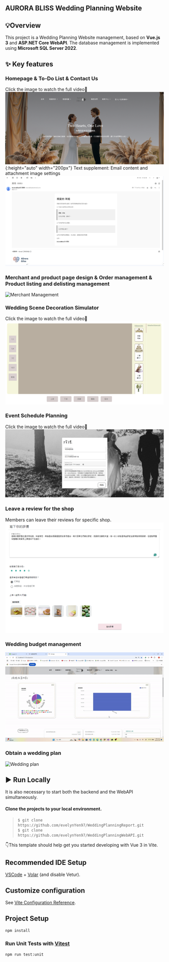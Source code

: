 ## AURORA BLISS Wedding Planning Website
## 💡Overview
This project is a Wedding Planning Website management, based on **Vue.js 3** and **ASP.NET Core WebAPI**. The database management is implemented using **Microsoft SQL Server 2022**.

## ✨ Key features
### Homepage & To-Do List & Contact Us
Click the image to watch the full video🔽
[![GIF Example](ReadMeImgVideo/Homepage.png)](https://drive.google.com/file/d/1UdTG0Hcuvvtp8PgMuwFSphnjUCDDBF0u/view?usp=drive_link){:height="auto" width="200px"}
Text supplement: Email content and attachment image settings
![Text supplement](ReadMeImgVideo/7j_Additional_Text.png)
### Merchant and product page design & Order management & Product listing and delisting management
![Merchant Management](ReadMeImgVideo/Merchant.gif)
### Wedding Scene Decoration Simulator
Click the image to watch the full video🔽
[![Watch the video](ReadMeImgVideo/Wedding_Scene_Decoration_Simulator.png)]([https://www.youtube.com/watch?v=example](https://drive.google.com/file/d/1q_biCjmvPCxhFfJv9o2nE4JEOxoxZ4yc/view?usp=drive_link))
### Event Schedule Planning
Click the image to watch the full video🔽
[![Watch the video](ReadMeImgVideo/Event_Schedule.png)]([https://www.youtube.com/watch?v=example](https://drive.google.com/file/d/1ZS-Qi6YeyHihkE7jRfe6uDorJE5bL2hL/view?usp=drive_link))
### Leave a review for the shop
Members can leave their reviews for specific shop.
![Shop review](ReadMeImgVideo/review.png)
### Wedding budget management 
![Budget Management](ReadMeImgVideo/budget.gif)
### Obtain a wedding plan 
![Wedding plan](ReadMeImgVideo/weddingPlan.gif)

## ▶ Run Locally
It is also necessary to start both the backend and the WebAPI simultaneously.
####  Clone the projects to your local environment.

   >     $ git clone https://github.com/evelynYen97/WeddingPlanningReport.git
   >     $ git clone https://github.com/evelynYen97/WeddingPlanningWebAPI.git


👇This template should help get you started developing with Vue 3 in Vite.

## Recommended IDE Setup

[VSCode](https://code.visualstudio.com/) + [Volar](https://marketplace.visualstudio.com/items?itemName=Vue.volar) (and disable Vetur).

## Customize configuration

See [Vite Configuration Reference](https://vitejs.dev/config/).

## Project Setup

```sh
npm install
```

### Run Unit Tests with [Vitest](https://vitest.dev/)

```sh
npm run test:unit
```
